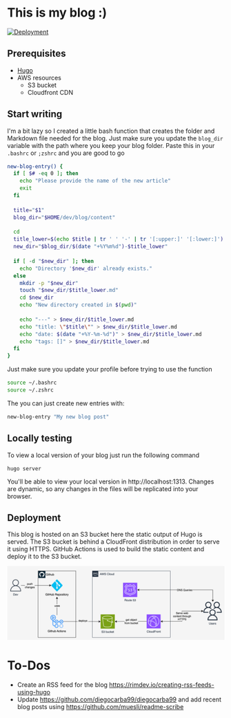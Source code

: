 # This is my blog :)

[![Deployment](https://github.com/diegocarba99/blog/actions/workflows/main.yml/badge.svg)](https://github.com/diegocarba99/blog/actions/workflows/main.yml)

## Prerequisites

- [Hugo](https://gohugo.io/installation/)
- AWS resources
	- S3 bucket
	- Cloudfront CDN

## Start writing

I'm a bit lazy so I created a little bash function that creates the folder and Markdown file needed for the blog. Just make sure
you update the `blog_dir` variable with the path where you keep your blog folder. Paste this in your `.bashrc` or `;zshrc` and you are good to go

```sh
new-blog-entry() {
  if [ $# -eq 0 ]; then
    echo "Please provide the name of the new article"
    exit
  fi

  title="$1"
  blog_dir="$HOME/dev/blog/content"

  cd
  title_lower=$(echo $title | tr ' ' '-' | tr '[:upper:]' '[:lower:]')
  new_dir="$blog_dir/$(date "+%Y%m%d")-$title_lower"

  if [ -d "$new_dir" ]; then
    echo "Directory '$new_dir' already exists."
  else
    mkdir -p "$new_dir"
    touch "$new_dir/$title_lower.md"
    cd $new_dir
    echo "New directory created in $(pwd)"

	echo "---" > $new_dir/$title_lower.md
	echo "title: \"$title\"" > $new_dir/$title_lower.md
	echo "date: $(date "+%Y-%m-%d")" > $new_dir/$title_lower.md
	echo "tags: []" > $new_dir/$title_lower.md
  fi
}
```

Just make sure you update your profile before trying to use the function

```sh
source ~/.bashrc
source ~/.zshrc
```

The you can just create new entries with:

```sh
new-blog-entry "My new blog post"
```


## Locally testing

To view a local version of your blog just run the following command

```
hugo server
```

You'll be able to view your local version in http://localhost:1313. 
Changes are dynamic, so any changes in the files will be replicated into 
your browser.

## Deployment

This blog is hosted on an S3 bucket here the static output of Hugo is served. 
The S3 bucket is behind a CloudFront distribution in order to serve it using HTTPS.
GitHub Actions is used to build the static content and deploy it to the S3 bucket.

![blog-arch](assets/img/blog-arch.png)

# To-Dos

- Create an RSS feed for the blog https://rimdev.io/creating-rss-feeds-using-hugo
- Update https://github.com/diegocarba99/diegocarba99 and add recent blog posts using https://github.com/muesli/readme-scribe